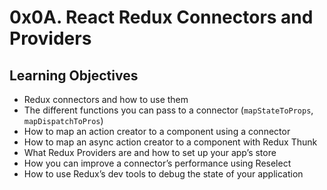 # 0x0A. React Redux Connectors and Providers
## Learning Objectives
- Redux connectors and how to use them
- The different functions you can pass to a connector (`mapStateToProps`, `mapDispatchToPros`)
- How to map an action creator to a component using a connector
- How to map an async action creator to a component with Redux Thunk
- What Redux Providers are and how to set up your app’s store
- How you can improve a connector’s performance using Reselect
- How to use Redux’s dev tools to debug the state of your application

